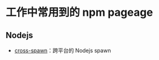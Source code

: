 # 工作中常用到的 npm pageage

## Nodejs

- [cross-spawn](https://www.npmjs.com/package/cross-spawn)：跨平台的 Nodejs spawn
